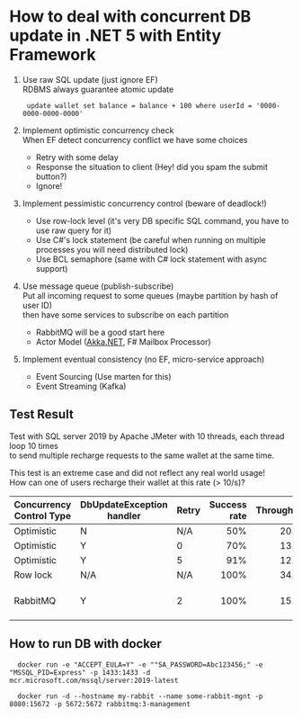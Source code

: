# How to deal with concurrent DB update in .NET 5 with Entity Framework

1. Use raw SQL update (just ignore EF)  
   RDBMS always guarantee atomic update
      
        update wallet set balance = balance + 100 where userId = '0000-0000-0000-0000'

2. Implement optimistic concurrency check  
   When EF detect concurrency conflict we have some choices
    - Retry with some delay
    - Response the situation to client (Hey! did you spam the submit button?)
    - Ignore!

3. Implement pessimistic concurrency control (beware of deadlock!)
   - Use row-lock level (it's very DB specific SQL command, you have to use raw query for it)
   - Use C#'s lock statement (be careful when running on multiple processes you will need distributed lock)
   - Use BCL semaphore (same with C# lock statement with async support)

4. Use message queue (publish-subscribe)  
   Put all incoming request to some queues (maybe partition by hash of user ID)  
   then have some services to subscribe on each partition
   - RabbitMQ will be a good start here
   - Actor Model ([Akka.NET](https://getakka.net/), F# Mailbox Processor)

5. Implement eventual consistency (no EF, micro-service approach)
   - Event Sourcing (Use marten for this)
   - Event Streaming (Kafka)
   
## Test Result

Test with SQL server 2019
by Apache JMeter with 10 threads, each thread loop 10 times  
to send multiple recharge requests to the same wallet at the same time.

This test is an extreme case and did not reflect any real world usage!  
How can one of users recharge their wallet at this rate (> 10/s)?

| Concurrency Control Type | DbUpdateException handler | Retry | Success rate | Throughput | Note    |
|--------------------------|---------------------------|-------|-------------:|-----------:|---------|
|Optimistic                | N                         | N/A   | 50%          | 20.2/s     |         |
|Optimistic                | Y                         | 0     | 70%          | 13.7/s     |          |
|Optimistic                | Y                         | 5     | 91%          | 12.2/s     |          |
|Row lock                  | N/A                       | N/A   | 100%         | 34.1/s     |          |
|RabbitMQ                  | Y                         | 2     | 100%         | 15.1/s     | Use [MassTransit](https://masstransit-project.com/) with ConcurrentMessageLimit = 2 |

## How to run DB with docker

      docker run -e "ACCEPT_EULA=Y" -e ""SA_PASSWORD=Abc123456;" -e "MSSQL_PID=Express" -p 1433:1433 -d mcr.microsoft.com/mssql/server:2019-latest

      docker run -d --hostname my-rabbit --name some-rabbit-mgnt -p 8080:15672 -p 5672:5672 rabbitmq:3-management